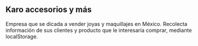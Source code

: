 ## Karo accesorios y más
Empresa que se dicada a vender joyas y maquillajes en México.
Recolecta información de sus clientes y producto que le interesaría comprar, mediante localStorage.
